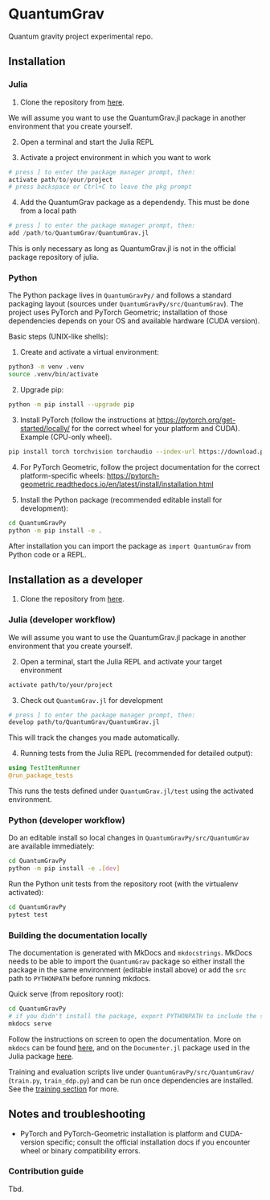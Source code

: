 # QuantumGrav
Quantum gravity project experimental repo. 

## Installation

### Julia
1. Clone the repository from [here](https://github.com/ssciwr/QuantumGrav). 

We will assume you want to use the QuantumGrav.jl package in another environment that you create yourself. 

2. Open a terminal and start the Julia REPL

3. Activate a project environment in which you want to work

```julia
# press ] to enter the package manager prompt, then:
activate path/to/your/project
# press backspace or Ctrl+C to leave the pkg prompt
```

4. Add the QuantumGrav package as a dependendy. This must be done from a local path

```julia 
# press ] to enter the package manager prompt, then:
add /path/to/QuantumGrav/QuantumGrav.jl
```
This is only necessary as long as QuantumGrav.jl is not in the official package repository of julia. 

### Python
The Python package lives in `QuantumGravPy/` and follows a standard packaging layout (sources under `QuantumGravPy/src/QuantumGrav`). The project uses PyTorch and PyTorch Geometric; installation of those dependencies depends on your OS and available hardware (CUDA version).

Basic steps (UNIX-like shells):

1. Create and activate a virtual environment:

```bash
python3 -m venv .venv
source .venv/bin/activate
```

2. Upgrade pip:

```bash
python -m pip install --upgrade pip 
```

3. Install PyTorch (follow the instructions at https://pytorch.org/get-started/locally/ for the correct wheel for your platform and CUDA). Example (CPU-only wheel). 

```bash
pip install torch torchvision torchaudio --index-url https://download.pytorch.org/whl/cpu
```

4. For PyTorch Geometric, follow the project documentation for the correct platform-specific wheels: https://pytorch-geometric.readthedocs.io/en/latest/install/installation.html

5. Install the Python package (recommended editable install for development):

```bash
cd QuantumGravPy
python -m pip install -e .
```

After installation you can import the package as `import QuantumGrav` from Python code or a REPL.

## Installation as a developer
1. Clone the repository from [here](https://github.com/ssciwr/QuantumGrav). 

### Julia (developer workflow)
We will assume you want to use the QuantumGrav.jl package in another environment that you create yourself. 

2. Open a terminal, start the Julia REPL and activate your target environment 
```bash
activate path/to/your/project
```

3. Check out `QuantumGrav.jl` for development 
```bash
# press ] to enter the package manager prompt, then:
develop path/to/QuantumGrav/QuantumGrav.jl
```
This will track the changes you made automatically. 

4. Running tests from the Julia REPL (recommended for detailed output):
```julia
using TestItemRunner
@run_package_tests
```

This runs the tests defined under `QuantumGrav.jl/test` using the activated environment.

### Python (developer workflow)

Do an editable install so local changes in `QuantumGravPy/src/QuantumGrav` are available immediately:

```bash
cd QuantumGravPy
python -m pip install -e .[dev]
```

Run the Python unit tests from the repository root (with the virtualenv activated):

```bash
cd QuantumGravPy
pytest test
```

### Building the documentation locally

The documentation is generated with MkDocs and `mkdocstrings`. MkDocs needs to be able to import the `QuantumGrav` package so either install the package in the same environment (editable install above) or add the `src` path to `PYTHONPATH` before running mkdocs.

Quick serve (from repository root):

```bash
cd QuantumGravPy
# if you didn't install the package, export PYTHONPATH to include the src dir
mkdocs serve
```
Follow the instructions on screen to open the documentation. More on `mkdocs` can be found [here](https://www.mkdocs.org/), and on the `Documenter.jl` package used in the Julia package [here](https://documenter.juliadocs.org/stable/).

Training and evaluation scripts live under `QuantumGravPy/src/QuantumGrav/` (`train.py`, `train_ddp.py`) and can be run once dependencies are installed.
See the [training section](./training_a_model.md) for more. 

## Notes and troubleshooting

- PyTorch and PyTorch-Geometric installation is platform and CUDA-version specific; consult the official installation docs if you encounter wheel or binary compatibility errors.

### Contribution guide

Tbd.




